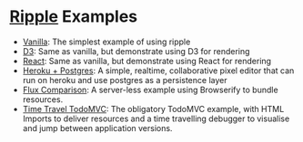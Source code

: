 # [Ripple](https://github.com/pemrouz/ripple) Examples

* [Vanilla](https://github.com/pemrouz/ripple-examples/tree/master/minimal-vanilla): The simplest example of using ripple
* [D3](https://github.com/pemrouz/ripple-examples/tree/master/minimal-d3): Same as vanilla, but demonstrate using D3 for rendering
* [React](https://github.com/pemrouz/ripple-examples/tree/master/minimal-react): Same as vanilla, but demonstrate using React for rendering
* [Heroku + Postgres](https://github.com/pemrouz/ripple-examples/tree/master/heroku-postgres): A simple, realtime, collaborative pixel editor that can run on heroku and use postgres as a persistence layer
* [Flux Comparison](https://github.com/pemrouz/ripple-examples/tree/master/flux-comparison): A server-less example using Browserify to bundle resources.
* [Time Travel TodoMVC](https://github.com/pemrouz/ripple-examples/tree/master/time-travel-todo): The obligatory TodoMVC example, with HTML Imports to deliver resources and a time travelling debugger to visualise and jump between application versions.
